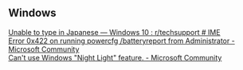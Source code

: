 ## Windows
[Unable to type in Japanese — Windows 10 : r/techsupport # IME<br/>](https://www.reddit.com/r/techsupport/comments/tcsu7i/unable_to_type_in_japanese_windows_10/)
[Error 0x422 on running powercfg /batteryreport from Administrator - Microsoft Community<br/>](https://answers.microsoft.com/en-us/windows/forum/all/error-0x422-on-running-powercfg-batteryreport-from/34c6e7bb-6bdf-4208-8de4-08331e53967d)
[Can't use Windows "Night Light" feature. - Microsoft Community<br/>](https://answers.microsoft.com/en-us/windows/forum/all/cant-use-windows-night-light-feature/a7372273-ef97-490e-a65e-5a73d714348c)
